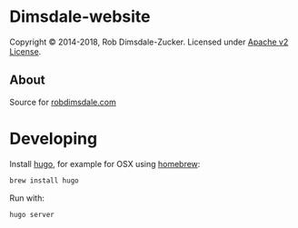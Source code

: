 Dimsdale-website
===========

Copyright © 2014-2018, Rob Dimsdale-Zucker. Licensed under [Apache v2 License].

About
-----
Source for [robdimsdale.com]

# Developing

Install [hugo](https://gohugo.io/), for example for OSX using [homebrew](https://brew.sh/):

```sh
brew install hugo
```

Run with:

```sh
hugo server
```

 [Apache v2 License]: https://github.com/robdimsdale/dimsdale-website/raw/master/LICENSE
 [robdimsdale.com]: https://robdimsdale.com
